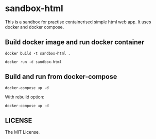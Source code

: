 # sandbox-html

This is a sandbox for practise containerised simple html web app.
It uses docker and docker compose.

## Build docker image and run docker container

```shell
docker build -t sandbox-html .
```

```shell
docker run -d sandbox-html
```

## Build and run from docker-compose

```shell
docker-compose up -d
```

With rebuild option:

```shell
docker-compose up -d
```

## LICENSE

The MIT License.
